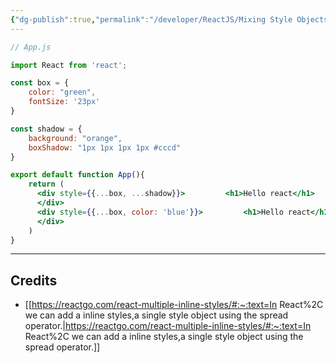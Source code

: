 ```yaml
---
{"dg-publish":true,"permalink":"/developer/ReactJS/Mixing Style Objects Inline/","noteIcon":""}
---
```




```jsx
// App.js

import React from 'react';

const box = {
    color: "green",
    fontSize: '23px'
}

const shadow = {
    background: "orange",
    boxShadow: "1px 1px 1px 1px #cccd"
}

export default function App(){
    return (
      <div style={{...box, ...shadow}}>         <h1>Hello react</h1>
      </div>
      <div style={{...box, color: 'blue'}}>         <h1>Hello react</h1>
      </div>
    )
}
```

---
## Credits
-  [[https://reactgo.com/react-multiple-inline-styles/#:~:text=In React%2C we can add a inline styles,a single style object using the spread operator.\|https://reactgo.com/react-multiple-inline-styles/#:~:text=In React%2C we can add a inline styles,a single style object using the spread operator.]]